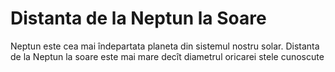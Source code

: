 # Distanta de la Neptun la Soare

Neptun este cea mai îndepartata planeta din sistemul nostru solar. Distanta de
la Neptun la soare este mai mare decît diametrul oricarei stele cunoscute
